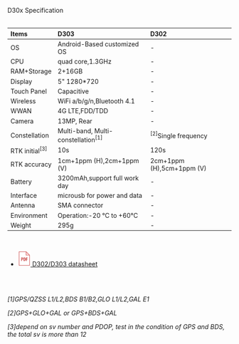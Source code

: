 <span id="dev_docs" class="markdown-body-normal-header">D30x Specification
</span>
<br>
<br>


  | Items | D303 | D302 |
  | :----- | :----- | :---- |
  | OS | Android-Based customized OS | - |
  | CPU | quad core,1.3GHz | - |
  | RAM+Storage | 2+16GB | - |
  | Display | 5" 1280*720 | - |
  | Touch Panel | Capacitive | - |
  | Wireless | WiFi a/b/g/n,Bluetooth 4.1 | - |
  | WWAN | 4G LTE,FDD/TDD | - |
  | Camera | 13MP, Rear | - |
  | Constellation | Multi-band, Multi-constellation<sup>[1]</sup> | <sup>[2]</sup>Single frequency |
  | RTK initial<sup>[3]</sup> | 10s | 120s |
  | RTK accuracy | 1cm+1ppm (H),2cm+1ppm (V) | 2cm+1ppm (H),5cm+1ppm (V) |
  | Battery | 3200mAh,support full work day | - |
  | Interface | microusb for power and data | - |
  | Antenna | SMA connector | - |
  | Environment | Operation:-20 &deg;C to +60&deg;C | - |
  | Weight | 295g | - |

<br>
  
  - [![](images/pdf.png)&nbsp;D302/D303 datasheet](download/D30X_DS_EN.pdf)

<br>
<br>

*[1]GPS/QZSS L1/L2,BDS B1/B2,GLO L1/L2,GAL E1*

*[2]GPS+GLO+GAL or GPS+BDS+GAL*

*[3]depend on sv number and PDOP, test in the condition of GPS and BDS, the total sv is more than 12*